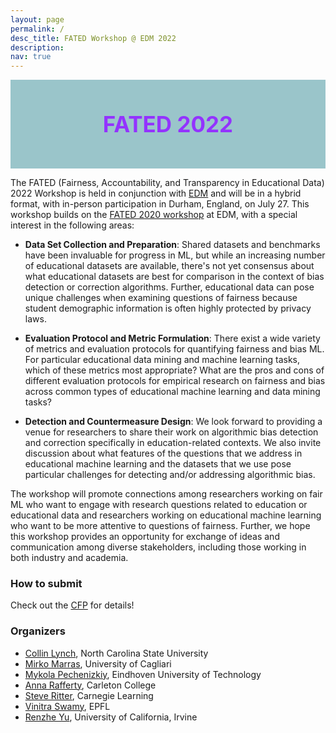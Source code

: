 ```yaml
---
layout: page
permalink: /
desc_title: FATED Workshop @ EDM 2022
description:
nav: true
---
```


<div style="background-color: #9AC5CA ; padding: 50px; border: 0px solid
green; text-align: center; font-size: 250% ; font-weight: bold ; color: #9333FF">
FATED 2022
</div>
<p>
</p>

The FATED (Fairness, Accountability,  and Transparency in Educational Data) 2022 Workshop is held in conjunction with [EDM](https://educationaldatamining.org/edm2022/) and will be in a hybrid format, with in-person participation in Durham, England, on July 27. This workshop builds on the [FATED 2020 workshop](https://fatedm.inria.fr/) at EDM, with a special interest in the following areas:
 
- **Data Set Collection and Preparation**: Shared datasets and benchmarks have been invaluable for progress in ML, but while an increasing number of educational datasets are available, there's not yet consensus about what educational datasets are best for comparison in the context of bias detection or correction algorithms. Further, educational data can pose unique challenges when examining questions of fairness because student demographic information is often highly protected by privacy laws.

- **Evaluation Protocol and Metric Formulation**: There exist a wide variety of metrics and evaluation protocols for quantifying fairness and bias ML. For particular educational data mining and machine learning tasks, which of these metrics most appropriate? What are the pros and cons of different evaluation protocols for empirical research on fairness and bias across common types of educational machine learning and data mining tasks?
    
- **Detection and Countermeasure Design**: We look forward to providing a venue for researchers to share their work on algorithmic bias detection and correction specifically in education-related contexts. We also invite discussion about what features of the questions that we address in educational machine learning and the datasets that we use pose particular challenges for detecting and/or addressing algorithmic bias.

The workshop will promote connections among researchers working on fair ML who want to engage with research questions related to education or educational data and researchers working on educational machine learning who want to be more attentive to questions of fairness. Further, we hope this workshop provides an opportunity for exchange of ideas and communication among diverse stakeholders, including those working in both industry and academia. 

### How to submit

Check out the [CFP](cfp/) for details! 

### Organizers

* [Collin Lynch](https://people.engr.ncsu.edu/cflynch/), North Carolina State University
* [Mirko Marras](https://www.mirkomarras.com), University of Cagliari
* [Mykola Pechenizkiy](https://www.win.tue.nl/~mpechen/), Eindhoven University of Technology
* [Anna Rafferty](https://sites.google.com/site/annanrafferty), Carleton College
* [Steve Ritter](https://sites.google.com/view/learnerdatainstitute/steve-ritter), Carnegie Learning
* [Vinitra Swamy](https://vinitra.github.io), EPFL
* [Renzhe Yu](https://renzheyu.com), University of California, Irvine
